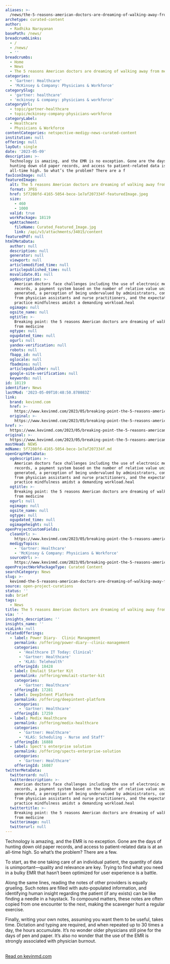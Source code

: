 ```yaml
---
aliases: >-
  /news/the-5-reasons-american-doctors-are-dreaming-of-walking-away-from-medicine
archetype: curated-content
author:
  - Radhika Narayanan
basePath: /news/
breadcrumbLinks:
  - /
  - /news/
  - ''
breadcrumbs:
  - Home
  - News
  - The 5 reasons American doctors are dreaming of walking away from medicine
categories:
  - 'Gartner: Healthcare'
  - 'McKinsey & Company: Physicians & Workforce'
categorySlug:
  - 'gartner: healthcare'
  - 'mckinsey & company: physicians & workforce'
categoryUrl:
  - topic/gartner-healthcare
  - topic/mckinsey-company-physicians-workforce
categoryLabel:
  - Healthcare
  - Physicians & Workforce
contentCategories: netspective-medigy-news-curated-content
institution: null
offering: null
layOut: single
date: '2023-05-09'
description: >-
  Technology is amazing, and the EMR is no exception. Gone are the days of
  hunting down old paper records, and access to patient-related data is at an
  all-time high. So what’s the problem? There are a f
favIconImage: null
featuredImage:
  alt: The 5 reasons American doctors are dreaming of walking away from medicine
  format: JPEG
  href: 5f7208fd-4165-5054-bece-1e7af207334f-featuredImage.jpeg
  size:
    - 460
    - 1000
  valid: true
  workPackage: 18119
  wpAttachment:
    fileName: Curated_Featured_Image.jpg
    link: /api/v3/attachments/34015/content
featuredPdf: null
htmlMetaData:
  author: null
  description: null
  generator: null
  viewport: null
  articlemodified_time: null
  articlepublished_time: null
  msvalidate.01: null
  ogdescription: >-
    American doctors face challenges including the use of electronic medical
    records, a payment system based on the number of relative value units (RVUs)
    generated, a perception of being undervalued by administrators, competition
    from physician assistants and nurse practitioners, and the expectation to
    practice mindfulness amidst a demanding workload.heal
  ogimage: null
  ogsite_name: null
  ogtitle: >-
    Breaking point: the 5 reasons American doctors are dreaming of walking away
    from medicine
  ogtype: null
  ogupdated_time: null
  ogurl: null
  yandex-verification: null
  robots: null
  fbapp_id: null
  oglocale: null
  fbadmins: null
  articlepublisher: null
  google-site-verification: null
  keywords: null
id: 18119
identifier: News
lastMod: '2023-05-09T10:48:50.878083Z'
link:
  brand: kevinmd.com
  href: >-
    https://www.kevinmd.com/2023/05/breaking-point-the-5-reasons-american-doctors-are-dreaming-of-walking-away-from-medicine.html
  original: >-
    https://www.kevinmd.com/2023/05/breaking-point-the-5-reasons-american-doctors-are-dreaming-of-walking-away-from-medicine.html
href: >-
  https://www.kevinmd.com/2023/05/breaking-point-the-5-reasons-american-doctors-are-dreaming-of-walking-away-from-medicine.html
original: >-
  https://www.kevinmd.com/2023/05/breaking-point-the-5-reasons-american-doctors-are-dreaming-of-walking-away-from-medicine.html
mastHead: NEWS
mdName: 5f7208fd-4165-5054-bece-1e7af207334f.md
openGraphMetaData:
  ogdescription: >-
    American doctors face challenges including the use of electronic medical
    records, a payment system based on the number of relative value units (RVUs)
    generated, a perception of being undervalued by administrators, competition
    from physician assistants and nurse practitioners, and the expectation to
    practice mindfulness amidst a demanding workload.heal
  ogtitle: >-
    Breaking point: the 5 reasons American doctors are dreaming of walking away
    from medicine
  ogurl: null
  ogimage: null
  ogsite_name: null
  ogtype: null
  ogupdated_time: null
  ogimageheight: null
openProjectCustomFields:
  cleanUrl: >-
    https://www.kevinmd.com/2023/05/breaking-point-the-5-reasons-american-doctors-are-dreaming-of-walking-away-from-medicine.html
  medigyTopics:
    - 'Gartner: Healthcare'
    - 'McKinsey & Company: Physicians & Workforce'
  sourceUrl: >-
    https://www.kevinmd.com/2023/05/breaking-point-the-5-reasons-american-doctors-are-dreaming-of-walking-away-from-medicine.html
openProjectWorkPackageType: Curated Content
searchCategory: News
slug: >-
  kevinmd-the-5-reasons-american-doctors-are-dreaming-of-walking-away-from-medicine
source: open-project-curations
status: ''
sub: brief
tags:
  - News
title: The 5 reasons American doctors are dreaming of walking away from medicine
via: ' '
insights_description: ''
insights_name: ''
viaLink: null
relatedOfferings:
  - label: Power Diary-  Clinic Management
    permalink: /offering/power-diary--clinic-management
    categories:
      - 'Healthcare IT Today: Clinical'
      - 'Gartner: Healthcare'
      - 'KLAS: Telehealth'
    offeringId: 18428
  - label: Emulait Starter Kit
    permalink: /offering/emulait-starter-kit
    categories:
      - 'Gartner: Healthcare'
    offeringId: 17281
  - label: DeepIntent Platform
    permalink: /offering/deepintent-platform
    categories:
      - 'Gartner: Healthcare'
    offeringId: 17259
  - label: Medix Healthcare
    permalink: /offering/medix-healthcare
    categories:
      - 'Gartner: Healthcare'
      - 'KLAS: Scheduling - Nurse and Staff'
    offeringId: 16888
  - label: Spect's enterprise solution
    permalink: /offering/spects-enterprise-solution
    categories:
      - 'Gartner: Healthcare'
    offeringId: 16087
twitterMetaData:
  twittercard: null
  twitterdescription: >-
    American doctors face challenges including the use of electronic medical
    records, a payment system based on the number of relative value units (RVUs)
    generated, a perception of being undervalued by administrators, competition
    from physician assistants and nurse practitioners, and the expectation to
    practice mindfulness amidst a demanding workload.heal
  twittertitle: >-
    Breaking point: the 5 reasons American doctors are dreaming of walking away
    from medicine
  twitterimage: null
  twitterurl: null
---
```

<p>Technology is amazing, and the EMR is no exception. Gone are the days of hunting down old paper records, and access to patient-related data is at an all-time high. So what’s the problem? There are a few.</p><p>To start, as the one taking care of an individual patient, the quantity of data is unimportant—quality and relevance are key. Trying to find what you need in a bulky EMR that hasn’t been optimized for user experience is a battle.</p><p>Along the same lines, reading the notes of other providers is equally grueling. Such notes are filled with auto-populated information, and identifying human insight regarding the patient (if any exists) can be like finding a needle in a haystack. To compound matters, these notes are often copied from one encounter to the next, making the scavenger hunt a regular exercise.</p><p>Finally, writing your own notes, assuming you want them to be useful, takes time. Dictation and typing are required, and when repeated up to 30 times a day, the hours accumulate. It’s no wonder older physicians still pine for the days of pen and paper. It’s also no wonder that the use of the EMR is strongly associated with physician burnout.</p><p><br><a href="https://www.kevinmd.com/2023/05/breaking-point-the-5-reasons-american-doctors-are-dreaming-of-walking-away-from-medicine.html">Read on kevinmd.com</a></p>